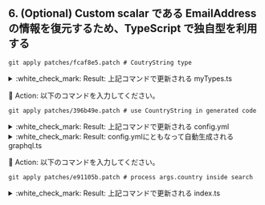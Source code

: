 ## 6. (Optional) Custom scalar である EmailAddress の情報を復元するため、TypeScript で独自型を利用する

```shell
git apply patches/fcaf8e5.patch # CoutryString type
```

<details><summary>:white_check_mark: Result: 上記コマンドで更新される myTypes.ts</summary><div>

```diff:server/src/myTypes.ts
+export type CountryString = string & { __type: "CountryString" };
+
+export const isCountryString = (str: string): str is CountryString => {
+  const COUNTRY_CODE_REGEX =
+    /^(AD|AE|AF|AG|AI|AL|AM|AO|AQ|AR|AS|AT|AU|AW|AX|AZ|BA|BB|BD|BE|BF|BG|BH|BI|BJ|BL|BM|BN|BO|BQ|BR|BS|BT|BV|BW|BY|BZ|CA|CC|CD|CF|CG|CH|CI|CK|CL|CM|CN|CO|CR|CU|CV|CW|CX|CY|CZ|DE|DJ|DK|DM|DO|DZ|EC|EE|EG|EH|ER|ES|ET|FI|FJ|FK|FM|FO|FR|GA|GB|GD|GE|GF|GG|GH|GI|GL|GM|GN|GP|GQ|GR|GS|GT|GU|GW|GY|HK|HM|HN|HR|HT|HU|ID|IE|IL|IM|IN|IO|IQ|IR|IS|IT|JE|JM|JO|JP|KE|KG|KH|KI|KM|KN|KP|KR|KW|KY|KZ|LA|LB|LC|LI|LK|LR|LS|LT|LU|LV|LY|MA|MC|MD|ME|MF|MG|MH|MK|ML|MM|MN|MO|MP|MQ|MR|MS|MT|MU|MV|MW|MX|MY|MZ|NA|NC|NE|NF|NG|NI|NL|NO|NP|NR|NU|NZ|OM|PA|PE|PF|PG|PH|PK|PL|PM|PN|PR|PS|PT|PW|PY|QA|RE|RO|RS|RU|RW|SA|SB|SC|SD|SE|SG|SH|SI|SJ|SK|SL|SM|SN|SO|SR|SS|ST|SV|SX|SY|SZ|TC|TD|TF|TG|TH|TJ|TK|TL|TM|TN|TO|TR|TT|TV|TW|TZ|UA|UG|UM|US|UY|UZ|VA|VC|VE|VG|VI|VN|VU|WF|WS|YE|YT|ZA|ZM|ZW)$/i;
+
+  return COUNTRY_CODE_REGEX.test(str);
+};
```

---

</div></details>

:large_orange_diamond: Action: 以下のコマンドを入力してください。

```shell
git apply patches/396b49e.patch # use CountryString in generated code
```

<details><summary>:white_check_mark: Result: 上記コマンドで更新される config.yml</summary><div>

```diff:server/codegen.yml
       avoidOptionals: true
       scalars:
         EmailAddress: myTypes.EmailAddressString
+        CountryCode: myTypes.CountryString
 hooks:
   afterOneFileWrite:
     - npx prettier --write
```

---

</div></details>

<details><summary>:white_check_mark: Result: config.ymlにともなって自動生成されるgraphql.ts</summary><div>

```diff:server/src/generated/graphql.ts
   Boolean: boolean;
   Int: number;
   Float: number;
-  CountryCode: any;
+  CountryCode: myTypes.CountryString;
   EmailAddress: myTypes.EmailAddressString;
 };
```

---

</div></details>

:large_orange_diamond: Action: 以下のコマンドを入力してください。

```shell
git apply patches/e91105b.patch # process args.country inside search
```

<details><summary>:white_check_mark: Result: 上記コマンドで更新される index.ts</summary><div>

```diff:server/src/index.ts
import * as fs from "fs";
 import { CountryCodeResolver, EmailAddressResolver } from "graphql-scalars";
 import { Query, Resolvers } from "./generated/graphql";
+import { CountryString } from "./myTypes";

 const typeDefs = gql`
   ${fs.readFileSync(__dirname.concat("/../schema.gql"), "utf8")}
 `;

+// process `country`, guaranteed to be a valid Country Code
+const processCounteryDeepInsideServer = (country: CountryString) => {
+  console.log(country);
+};
+
 interface LoadingDataContext {
   Query: Query;
 }
@@ -16,7 +22,9 @@ const resolvers: Resolvers<LoadingDataContext> = {
     me(_parent, _args, context, _info) {
       return context.Query.me;
     },
-    search(_parent, _args, context, _info) {
+    search(_parent, args, context, _info) {
+      const countryString = args.country;
+      processCounteryDeepInsideServer(countryString);
       return context.Query.search;
     },
   },
```

---

</div></details>

